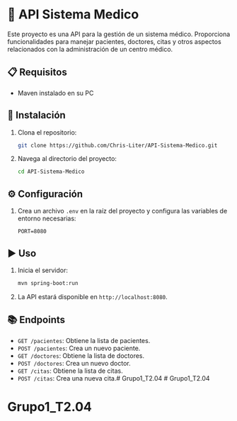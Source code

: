 # 🏥 API Sistema Medico

Este proyecto es una API para la gestión de un sistema médico. Proporciona funcionalidades para manejar pacientes, doctores, citas y otros aspectos relacionados con la administración de un centro médico.

## 📋 Requisitos

- Maven instalado en su PC

## 🚀 Instalación

1. Clona el repositorio:
    ```bash
    git clone https://github.com/Chris-Liter/API-Sistema-Medico.git
    ```
2. Navega al directorio del proyecto:
    ```bash
    cd API-Sistema-Medico
    ```

## ⚙️ Configuración

1. Crea un archivo `.env` en la raíz del proyecto y configura las variables de entorno necesarias:
    ```env
    PORT=8080
    ```

## ▶️ Uso

1. Inicia el servidor:
    ```bash
    mvn spring-boot:run
    ```
2. La API estará disponible en `http://localhost:8080`.

## 📚 Endpoints

- `GET /pacientes`: Obtiene la lista de pacientes.
- `POST /pacientes`: Crea un nuevo paciente.
- `GET /doctores`: Obtiene la lista de doctores.
- `POST /doctores`: Crea un nuevo doctor.
- `GET /citas`: Obtiene la lista de citas.
- `POST /citas`: Crea una nueva cita.#   G r u p o 1 _ T 2 . 0 4 
 
 # Grupo1_T2.04
# Grupo1_T2.04
